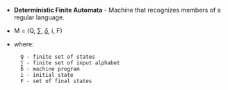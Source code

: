 
* __Deterministic Finite Automata__ - Machine that recognizes members of a regular language.
* M = (Q, $\sum$, [$\delta$](../Greek%20Symbols.md), i, F) <br>
* where:  
        
        Q - finite set of states
        ∑ - finite set of input alphabet
        δ - machine program
        i - initial state
        F - set of final states



